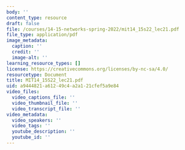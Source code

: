 ```yaml
---
body: ''
content_type: resource
draft: false
file: /courses/14-15-networks-spring-2022/mit14_15s22_lec21.pdf
file_type: application/pdf
image_metadata:
  caption: ''
  credit: ''
  image-alt: ''
learning_resource_types: []
license: https://creativecommons.org/licenses/by-nc-sa/4.0/
resourcetype: Document
title: MIT14_15S22_lec21.pdf
uid: a9444821-a612-49c4-a2a1-21cfef5a9e84
video_files:
  video_captions_file: ''
  video_thumbnail_file: ''
  video_transcript_file: ''
video_metadata:
  video_speakers: ''
  video_tags: ''
  youtube_description: ''
  youtube_id: ''
---
```

